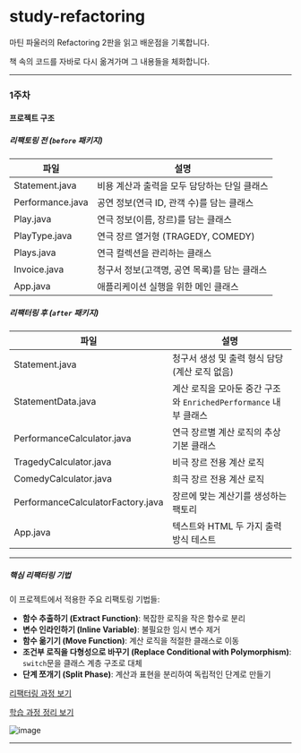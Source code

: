 # study-refactoring

마틴 파울러의 Refactoring 2판을 읽고 배운점을 기록합니다. 

책 속의 코드를 자바로 다시 옮겨가며 그 내용들을 체화합니다. 


---

### 1주차 

#### 프로젝트 구조

##### 리팩토링 전 (`before` 패키지)

| 파일 | 설명 |
|------|------|
| Statement.java | 비용 계산과 출력을 모두 담당하는 단일 클래스 |
| Performance.java | 공연 정보(연극 ID, 관객 수)를 담는 클래스 |
| Play.java | 연극 정보(이름, 장르)를 담는 클래스 |
| PlayType.java | 연극 장르 열거형 (TRAGEDY, COMEDY) |
| Plays.java | 연극 컬렉션을 관리하는 클래스 |
| Invoice.java | 청구서 정보(고객명, 공연 목록)를 담는 클래스 |
| App.java | 애플리케이션 실행을 위한 메인 클래스 |

##### 리팩터링 후 (`after` 패키지)

| 파일 | 설명 |
|------|------|
| Statement.java | 청구서 생성 및 출력 형식 담당(계산 로직 없음) |
| StatementData.java | 계산 로직을 모아둔 중간 구조와 `EnrichedPerformance` 내부 클래스 |
| PerformanceCalculator.java | 연극 장르별 계산 로직의 추상 기본 클래스 |
| TragedyCalculator.java | 비극 장르 전용 계산 로직 |
| ComedyCalculator.java | 희극 장르 전용 계산 로직 |
| PerformanceCalculatorFactory.java | 장르에 맞는 계산기를 생성하는 팩토리 |
| App.java | 텍스트와 HTML 두 가지 출력 방식 테스트 |

---

##### 핵심 리팩터링 기법

이 프로젝트에서 적용한 주요 리팩토링 기법들:

- **함수 추출하기 (Extract Function)**: 복잡한 로직을 작은 함수로 분리  
- **변수 인라인하기 (Inline Variable)**: 불필요한 임시 변수 제거  
- **함수 옮기기 (Move Function)**: 계산 로직을 적절한 클래스로 이동  
- **조건부 로직을 다형성으로 바꾸기 (Replace Conditional with Polymorphism)**: `switch`문을 클래스 계층 구조로 대체  
- **단계 쪼개기 (Split Phase)**: 계산과 표현을 분리하여 독립적인 단계로 만들기  

[리팩터링 과정 보기](https://github.com/yunjeooong/study-refactoring/blob/main/src/Chapter01/ex01/docs/refactoring-steps.md)

[학습 과정 정리 보기](https://github.com/yunjeooong/study-refactoring/blob/main/src/Chapter01/ex01/docs/study.md)

![image](https://github.com/user-attachments/assets/8d024c36-f42d-46ef-84d8-495a1ce5b215)

---
